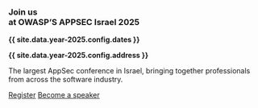 <div class="join-us">
<div class="join-us__left-col" markdown="1">

### Join us<br>at OWASP’S APPSEC Israel 2025

</div>
<div class="join-us__right-col" markdown="1">

**{{ site.data.year-2025.config.dates }}**

**{{ site.data.year-2025.config.address }}**

The largest AppSec conference in Israel, bringing together professionals from across the software industry.

<div class="join-us__buttons">
    <a href="#" class="button button_type_main">Register</a>
    <a href="./CFP" class="button button_type_inverse">Become a speaker</a>
</div>

</div>
</div>